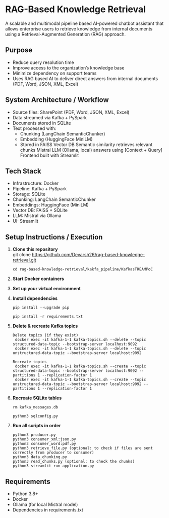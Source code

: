 # RAG-Based Knowledge Retrieval

A scalable and multimodal pipeline based AI-powered chatbot assistant that allows enterprise users to retrieve knowledge from internal documents using a Retrieval-Augmented Generation (RAG) approach.

## Purpose

- Reduce query resolution time
- Improve access to the organization’s knowledge base
- Minimize dependency on support teams
- Uses RAG based AI to deliver direct answers from internal documents (PDF, Word, JSON, XML, Excel)

## System Architecture / Workflow

- Source files: SharePoint (PDF, Word, JSON, XML, Excel)
- Data streamed via Kafka + PySpark
- Documents stored in SQLite
- Text processed with:
    - Chunking (LangChain SemanticChunker)
    - Embedding (HuggingFace MiniLM)
    - Stored in FAISS Vector DB
Semantic similarity retrieves relevant chunks
Mistral LLM (Ollama, local) answers using [Context + Query]
Frontend built with Streamlit

## Tech Stack

- Infrastructure: Docker
- Pipeline: Kafka + PySpark
- Storage: SQLite
- Chunking: LangChain SemanticChunker
- Embeddings: HuggingFace (MiniLM)
- Vector DB: FAISS + SQLite
- LLM: Mistral via Ollama
- UI: Streamlit

## Setup Instructions / Execution

1. **Clone this repository**  
       git clone https://github.com/Devarsh26/rag-based-knowledge-retrieval.git

       cd rag-based-knowledge-retrieval/kakfa_pipeline/KafkasTREAMPoC

3. **Start Docker containers**
4. **Set up your virtual environment**
5. **Install dependencies**

       pip install --upgrade pip

       pip install -r requirements.txt

7. **Delete & recreate Kafka topics**

       Delete topics (if they exist)
        docker exec -it kafka-1-1 kafka-topics.sh --delete --topic structured-data-topic --bootstrap-server localhost:9092
        docker exec -it kafka-1-1 kafka-topics.sh --delete --topic unstructured-data-topic --bootstrap-server localhost:9092

       Recreate topics
        docker exec -it kafka-1-1 kafka-topics.sh --create --topic structured-data-topic --bootstrap-server localhost:9092 --partitions 1 --replication-factor 1
        docker exec -it kafka-1-1 kafka-topics.sh --create --topic unstructured-data-topic --bootstrap-server localhost:9092 --partitions 1 --replication-factor 1

9. **Recreate SQLite tables**

       rm kafka_messages.db

       python3 sqlconfig.py

11. **Run all scripts in order**

        python3 producer.py
        python3 consumer_xml:json.py
        python3 consumer_word:pdf.py
        python3 retrieve_file.py (optional: to check if files are sent correctly from producer to consumer)
        python3 data_chunking.py
        python3 read_chunks.py (optional: to check the chunks)
        python3 streamlit run application.py

## Requirements

- Python 3.8+
- Docker
- Ollama (for local Mistral model)
- Dependencies in requirements.txt

